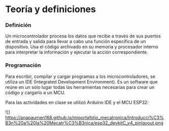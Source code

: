 # Teoría y definiciones

### Definición

Un microcontrolador procesa los datos que recibe a través de sus puertos de entrada y salida para llevar a cabo una función específica de un dispositivo. Usa el código archivado en su memoria y procesador interno para interpretar la información y ejecutar la acción correspondiente.

### Programación

Para escribir, compilar y cargar programas a los microcontroladores, se utiliza un IDE (Integrated Development Environment). Es un software que reúne en un solo lugar todas las herramientas necesarias para crear un código y cargarlo a un MCU.

Para las actividades en clase se utilizó Arduino IDE y el MCU ESP32:

 ![] https://anapaumen168.github.io/miportafolio_mecatronica/Introducci%C3%B3n%20a%20la%20Mecatr%C3%B3nica/esp32_devkitC_v4_pinlayout.png